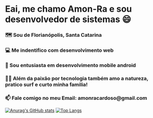 <h1>Eai, me chamo Amon-Ra e sou desenvolvedor de sistemas 😄</h1>

<h3>🗺️ Sou de Florianópolis, Santa Catarina</h3>
<h3>💻 Me indentifico com desenvolvimento web</h3>
<h3>📱 Sou entusiasta em desenvolvimento mobile android</h3>
<h3>🏄‍♂️ Além da paixão por tecnologia também amo a natureza, pratico surf e curto minha familia!</h3>
<h3>📫  Fale comigo no meu Email: amonracardoso@gmail.com</h3>


[![Anurag's GitHub stats](https://github-readme-stats.vercel.app/api?username=amonradev&theme=tokyonight&custom_title=Status&count_private=true&locale=pt-br)](https://github.com/anuraghazra/github-readme-stats)
[![Top Langs](https://github-readme-stats.vercel.app/api/top-langs/?username=amonradev&layout=default&theme=tokyonight&custom_title=Linguagens)](https://github.com/anuraghazra/github-readme-stats)

